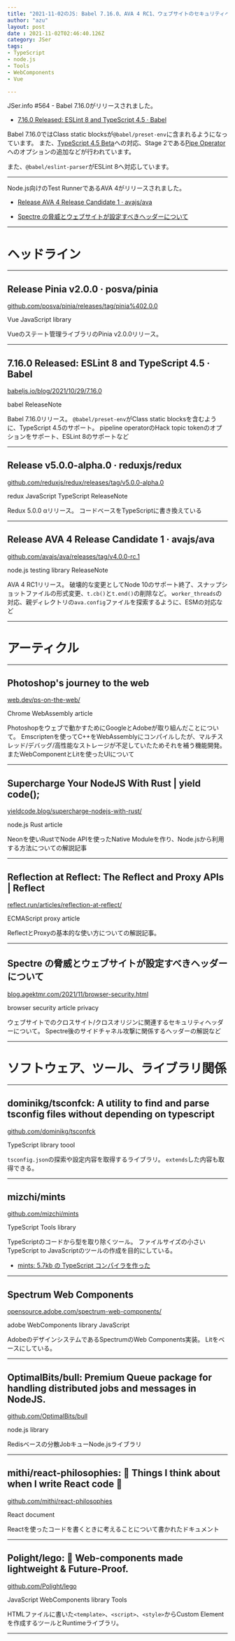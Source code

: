 ```yaml
---
title: "2021-11-02のJS: Babel 7.16.0、AVA 4 RC1、ウェブサイトのセキュリティヘッダー"
author: "azu"
layout: post
date : 2021-11-02T02:46:40.126Z
category: JSer
tags:
- TypeScript
- node.js
- Tools
- WebComponents
- Vue

---
```


JSer.info #564 - Babel 7.16.0がリリースされました。

- [7.16.0 Released: ESLint 8 and TypeScript 4.5 · Babel](https://babeljs.io/blog/2021/10/29/7.16.0)

Babel 7.16.0ではClass static blocksが`@babel/preset-env`に含まれるようになっています。
また、[TypeScript 4.5 Beta](https://devblogs.microsoft.com/typescript/announcing-typescript-4-5-beta/)への対応、Stage 2である[Pipe Operator](https://github.com/tc39/proposal-pipeline-operator)へのオプションの追加などが行われています。

また、`@babel/eslint-parser`がESLint 8へ対応しています。

----

Node.js向けのTest RunnerであるAVA 4がリリースされました。

- [Release AVA 4 Release Candidate 1 · avajs/ava](https://github.com/avajs/ava/releases/tag/v4.0.0-rc.1)



- [Spectre の脅威とウェブサイトが設定すべきヘッダーについて](https://blog.agektmr.com/2021/11/browser-security.html)


----

<h1 class="site-genre">ヘッドライン</h1>

----

## Release Pinia v2.0.0 · posva/pinia
[github.com/posva/pinia/releases/tag/pinia%402.0.0](https://github.com/posva/pinia/releases/tag/pinia%402.0.0 "Release Pinia v2.0.0 · posva/pinia")
<p class="jser-tags jser-tag-icon"><span class="jser-tag">Vue</span> <span class="jser-tag">JavaScript</span> <span class="jser-tag">library</span></p>

Vueのステート管理ライブラリのPinia v2.0.0リリース。


----

## 7.16.0 Released: ESLint 8 and TypeScript 4.5 · Babel
[babeljs.io/blog/2021/10/29/7.16.0](https://babeljs.io/blog/2021/10/29/7.16.0 "7.16.0 Released: ESLint 8 and TypeScript 4.5 · Babel")
<p class="jser-tags jser-tag-icon"><span class="jser-tag">babel</span> <span class="jser-tag">ReleaseNote</span></p>

Babel 7.16.0リリース。
`@babel/preset-env`がClass static blocksを含むように、TypeScript 4.5のサポート。
pipeline operatorのHack topic tokenのオプションをサポート、ESLint 8のサポートなど


----

## Release v5.0.0-alpha.0 · reduxjs/redux
[github.com/reduxjs/redux/releases/tag/v5.0.0-alpha.0](https://github.com/reduxjs/redux/releases/tag/v5.0.0-alpha.0 "Release v5.0.0-alpha.0 · reduxjs/redux")
<p class="jser-tags jser-tag-icon"><span class="jser-tag">redux</span> <span class="jser-tag">JavaScript</span> <span class="jser-tag">TypeScript</span> <span class="jser-tag">ReleaseNote</span></p>

Redux 5.0.0 αリリース。
コードベースをTypeScriptに書き換えている


----

## Release AVA 4 Release Candidate 1 · avajs/ava
[github.com/avajs/ava/releases/tag/v4.0.0-rc.1](https://github.com/avajs/ava/releases/tag/v4.0.0-rc.1 "Release AVA 4 Release Candidate 1 · avajs/ava")
<p class="jser-tags jser-tag-icon"><span class="jser-tag">node.js</span> <span class="jser-tag">testing</span> <span class="jser-tag">library</span> <span class="jser-tag">ReleaseNote</span></p>

AVA 4 RC1リリース。
破壊的な変更としてNode 10のサポート終了、スナップショットファイルの形式変更、`t.cb()`と`t.end()`の削除など。
`worker_threads`の対応、親ディレクトリの`ava.config`ファイルを探索するように、ESMの対応など


----
<h1 class="site-genre">アーティクル</h1>

----

## Photoshop&#039;s journey to the web
[web.dev/ps-on-the-web/](https://web.dev/ps-on-the-web/ "Photoshop&#039;s journey to the web")
<p class="jser-tags jser-tag-icon"><span class="jser-tag">Chrome</span> <span class="jser-tag">WebAssembly</span> <span class="jser-tag">article</span></p>

Photoshopをウェブで動かすためにGoogleとAdobeが取り組んだことについて。
Emscriptenを使ってC++をWebAssemblyにコンパイルしたが、マルチスレッド/デバッグ/高性能なストレージが不足していたためそれを補う機能開発。
またWebComponentとLitを使ったUIについて


----

## Supercharge Your NodeJS With Rust | yield code();
[yieldcode.blog/supercharge-nodejs-with-rust/](https://yieldcode.blog/supercharge-nodejs-with-rust/ "Supercharge Your NodeJS With Rust | yield code();")
<p class="jser-tags jser-tag-icon"><span class="jser-tag">node.js</span> <span class="jser-tag">Rust</span> <span class="jser-tag">article</span></p>

Neonを使いRustでNode APIを使ったNative Moduleを作り、Node.jsから利用する方法についての解説記事


----

## Reflection at Reflect: The Reflect and Proxy APIs | Reflect
[reflect.run/articles/reflection-at-reflect/](https://reflect.run/articles/reflection-at-reflect/ "Reflection at Reflect: The Reflect and Proxy APIs | Reflect")
<p class="jser-tags jser-tag-icon"><span class="jser-tag">ECMAScript</span> <span class="jser-tag">proxy</span> <span class="jser-tag">article</span></p>

ReflectとProxyの基本的な使い方についての解説記事。


----

## Spectre の脅威とウェブサイトが設定すべきヘッダーについて
[blog.agektmr.com/2021/11/browser-security.html](https://blog.agektmr.com/2021/11/browser-security.html "Spectre の脅威とウェブサイトが設定すべきヘッダーについて")
<p class="jser-tags jser-tag-icon"><span class="jser-tag">browser</span> <span class="jser-tag">security</span> <span class="jser-tag">article</span> <span class="jser-tag">privacy</span></p>

ウェブサイトでのクロスサイト/クロスオリジンに関連するセキュリティヘッダーについて。
Spectre後のサイドチャネル攻撃に関係するヘッダーの解説など


----
<h1 class="site-genre">ソフトウェア、ツール、ライブラリ関係</h1>

----

## dominikg/tsconfck: A utility to find and parse tsconfig files without depending on typescript
[github.com/dominikg/tsconfck](https://github.com/dominikg/tsconfck "dominikg/tsconfck: A utility to find and parse tsconfig files without depending on typescript")
<p class="jser-tags jser-tag-icon"><span class="jser-tag">TypeScript</span> <span class="jser-tag">library</span> <span class="jser-tag">toool</span></p>

`tsconfig.json`の探索や設定内容を取得するライブラリ。
`extends`した内容も取得できる。


----

## mizchi/mints
[github.com/mizchi/mints](https://github.com/mizchi/mints "mizchi/mints")
<p class="jser-tags jser-tag-icon"><span class="jser-tag">TypeScript</span> <span class="jser-tag">Tools</span> <span class="jser-tag">library</span></p>

TypeScriptのコードから型を取り除くツール。
ファイルサイズの小さいTypeScript to JavaScriptのツールの作成を目的にしている。

- [mints: 5.7kb の TypeScript コンパイラを作った](https://zenn.dev/mizchi/articles/minimum-tsc-mints "mints: 5.7kb の TypeScript コンパイラを作った")

----

## Spectrum Web Components
[opensource.adobe.com/spectrum-web-components/](https://opensource.adobe.com/spectrum-web-components/ "Spectrum Web Components")
<p class="jser-tags jser-tag-icon"><span class="jser-tag">adobe</span> <span class="jser-tag">WebComponents</span> <span class="jser-tag">library</span> <span class="jser-tag">JavaScript</span></p>

AdobeのデザインシステムであるSpectrumのWeb Components実装。
Litをベースにしている。


----

## OptimalBits/bull: Premium Queue package for handling distributed jobs and messages in NodeJS.
[github.com/OptimalBits/bull](https://github.com/OptimalBits/bull "OptimalBits/bull: Premium Queue package for handling distributed jobs and messages in NodeJS.")
<p class="jser-tags jser-tag-icon"><span class="jser-tag">node.js</span> <span class="jser-tag">library</span></p>

Redisベースの分散JobキューNode.jsライブラリ


----

## mithi/react-philosophies: 🧘 Things I think about when I write React code 🧘
[github.com/mithi/react-philosophies](https://github.com/mithi/react-philosophies "mithi/react-philosophies: 🧘 Things I think about when I write React code 🧘")
<p class="jser-tags jser-tag-icon"><span class="jser-tag">React</span> <span class="jser-tag">document</span></p>

Reactを使ったコードを書くときに考えることについて書かれたドキュメント


----

## Polight/lego: 🚀 Web-components made lightweight &amp; Future-Proof.
[github.com/Polight/lego](https://github.com/Polight/lego "Polight/lego: 🚀 Web-components made lightweight &amp; Future-Proof.")
<p class="jser-tags jser-tag-icon"><span class="jser-tag">JavaScript</span> <span class="jser-tag">WebComponents</span> <span class="jser-tag">library</span> <span class="jser-tag">Tools</span></p>

HTMLファイルに書いた`<template>`、`<script>`、`<style>`からCustom Elementを作成するツールとRuntimeライブラリ。


----
